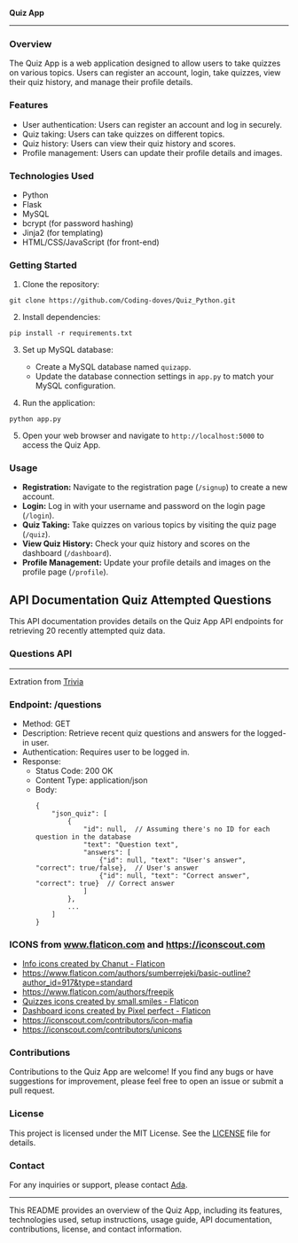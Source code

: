 **Quiz App**

---

### Overview

The Quiz App is a web application designed to allow users to take quizzes on various topics. Users can register an account, login, take quizzes, view their quiz history, and manage their profile details.

### Features

- User authentication: Users can register an account and log in securely.
- Quiz taking: Users can take quizzes on different topics.
- Quiz history: Users can view their quiz history and scores.
- Profile management: Users can update their profile details and images.

### Technologies Used

- Python
- Flask
- MySQL
- bcrypt (for password hashing)
- Jinja2 (for templating)
- HTML/CSS/JavaScript (for front-end)

### Getting Started

1. Clone the repository:

```
git clone https://github.com/Coding-doves/Quiz_Python.git
```

2. Install dependencies:

```
pip install -r requirements.txt
```

3. Set up MySQL database:

   - Create a MySQL database named `quizapp`.
   - Update the database connection settings in `app.py` to match your MySQL configuration.

4. Run the application:

```
python app.py
```

5. Open your web browser and navigate to `http://localhost:5000` to access the Quiz App.

### Usage

- **Registration:** Navigate to the registration page (`/signup`) to create a new account.
- **Login:** Log in with your username and password on the login page (`/login`).
- **Quiz Taking:** Take quizzes on various topics by visiting the quiz page (`/quiz`).
- **View Quiz History:** Check your quiz history and scores on the dashboard (`/dashboard`).
- **Profile Management:** Update your profile details and images on the profile page (`/profile`).

## API Documentation Quiz Attempted Questions

This API documentation provides details on the Quiz App API endpoints for retrieving 20 recently attempted quiz data.

### Questions API
---
Extration from [Trivia](https://the-trivia-api.com/v2/questions)

### Endpoint: /questions
- Method: GET
- Description: Retrieve recent quiz questions and answers for the logged-in user.
- Authentication: Requires user to be logged in.
- Response:
  - Status Code: 200 OK
  - Content Type: application/json
  - Body: 
    ```
    {
        "json_quiz": [
            {
                "id": null,  // Assuming there's no ID for each question in the database
                "text": "Question text",
                "answers": [
                    {"id": null, "text": "User's answer", "correct": true/false},  // User's answer
                    {"id": null, "text": "Correct answer", "correct": true}  // Correct answer
                ]
            },
            ...
        ]
    }
    ```

### ICONS from www.flaticon.com and https://iconscout.com
- <a href="https://www.flaticon.com/free-icons/info" title="info icons">Info icons created by Chanut - Flaticon</a>
- https://www.flaticon.com/authors/sumberrejeki/basic-outline?author_id=917&type=standard
- https://www.flaticon.com/authors/freepik
- <a href="https://www.flaticon.com/free-icons/quizzes" title="quizzes icons">Quizzes icons created by small.smiles - Flaticon</a>
- <a href="https://www.flaticon.com/free-icons/dashboard" title="dashboard icons">Dashboard icons created by Pixel perfect - Flaticon</a>
- https://iconscout.com/contributors/icon-mafia
- https://iconscout.com/contributors/unicons

### Contributions

Contributions to the Quiz App are welcome! If you find any bugs or have suggestions for improvement, please feel free to open an issue or submit a pull request.

### License

This project is licensed under the MIT License. See the [LICENSE](LICENSE.txt) file for details.

### Contact

For any inquiries or support, please contact [Ada](mailto:obenedicta4@gmail.com).

---

This README provides an overview of the Quiz App, including its features, technologies used, setup instructions, usage guide, API documentation, contributions, license, and contact information.
